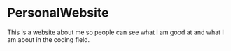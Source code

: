 # PersonalWebsite
This is a website about me so people can see what i am good at and what I am about in the coding field.
